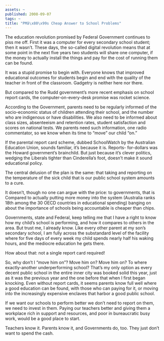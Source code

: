 ```yaml
---
assets: ~
published: 2008-09-07
tags: ~
title: "PMâ\x80\x99s Cheap Answer to School Problems"
---
```

The education revolution promised by Federal Government continues to
piss me off. First it was a computer for every secondary school student;
then it wasn’t. These days, the so-called digital revolution means that
at some point in the next five years two students will share one
computer, if the money to actually install the things and pay for the
cost of running them can be found.

It was a stupid promise to begin with. Everyone knows that improved
educational outcomes for students begin and end with the quality of the
teacher in front of the classroom. Gadgetry is neither here nor there.

But compared to the Rudd government’s more recent emphasis on school
report cards, the computer-on-every-desk promise was rocket science.

According to the Government, parents need to be regularly informed of
the socio-economic status of children attending their school, and the
number who are indigenous or have disabilities. We also need to be
informed about class sizes, absenteeism and retention rates, student
satisfaction and scores on national tests. We parents need such
information, one radio commentator, so we know when its time to “move”
our child “on.”

If the parental report card scheme, dubbed SchoolWatch by the Australian
Education Union, sounds familiar, it’s because it is. Reports-
for-dollars was the Howard government’s brainchild. But just because
it’s clever politics, wedging the Liberals tighter than Cinderella’s
foot, doesn’t make it sound educational policy.

The central delusion of the plan is the same: that taking and reporting
on the temperature of the sick child that is our public school system
amounts to a cure.

It doesn’t, though no one can argue with the price: to governments, that
is Compared to actually putting more money into the system (Australia
ranks 18th among the 30 OECD countries in educational spending) banging
on about the importance of schools being accountable is cheaper than
chips.

Governments, state and Federal, keep telling me that I have a right to
know how my child’s school is performing, and how it compares to others
in the area. But trust me, I already know. Like every other parent at my
son’s secondary school, I am fully across the substandard level of the
facility where for five days of every week my child spends nearly half
his waking hours, and the mediocre education he gets there.

How about that: not a single report card required!

So, why don’t I “move him on”? Move him on? Move him on? To where
exactly-another underperforming school? That’s my only option as every
decent public school in the entire inner city was booked solid this
year, just as it was the previous year and the one before that when I
first began knocking. Even without report cards, it seems parents know
full well where a good education can be found, with those who can paying
for it, or moving into the increasingly expensive enclaves that harbor a
good public school.

If we want our schools to perform better we don’t need to report on
them, we need to invest in them. Paying our teachers better and giving
them a workplace rich in support and resources, and poor in bureaucratic
busy work, would be a good place to start.

Teachers know it. Parents know it, and Governments do, too. They just
don’t want to spend the cash.